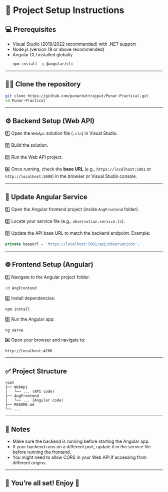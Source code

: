# 🚀 Project Setup Instructions

## 💻 Prerequisites

- Visual Studio (2019/2022 recommended) with .NET support
- Node.js (version 18 or above recommended)
- Angular CLI installed globally  
  ```bash
  npm install -g @angular/cli
  ```

---

## 🧑‍💻 Clone the repository

```bash
git clone https://github.com/punarduttrajput/Punar-Practical.git
cd Punar-Practical
```

---

## ⚙️ Backend Setup (Web API)

1️⃣ Open the `WebApi` solution file (`.sln`) in Visual Studio.

2️⃣ Build the solution.

3️⃣ Run the Web API project.

4️⃣ Once running, check the **base URL** (e.g., `https://localhost:5001` or `http://localhost:5000`) in the browser or Visual Studio console.

---

## 🔧 Update Angular Service

1️⃣ Open the Angular frontend project (inside `AngFrontend` folder).

2️⃣ Locate your service file (e.g., `observation.service.ts`).

3️⃣ Update the API base URL to match the backend endpoint. Example:

```ts
private baseUrl = 'https://localhost:5001/api/observations';
```

---

## 🌐 Frontend Setup (Angular)

1️⃣ Navigate to the Angular project folder:

```bash
cd AngFrontend
```

2️⃣ Install dependencies:

```bash
npm install
```

3️⃣ Run the Angular app:

```bash
ng serve
```

4️⃣ Open your browser and navigate to:

```
http://localhost:4200
```

---

## ✅ Project Structure

```
root
├── WebApi
│   └── ... (API code)
├── AngFrontend
│   └── ... (Angular code)
├── README.md
└── ...
```

---

## 💬 Notes

- Make sure the backend is running before starting the Angular app.
- If your backend runs on a different port, update it in the service file before running the frontend.
- You might need to allow CORS in your Web API if accessing from different origins.

---

## 🎉 You’re all set! Enjoy 🚀
